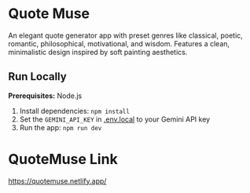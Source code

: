 

# Quote Muse

An elegant quote generator app with preset genres like classical, poetic, romantic, philosophical, motivational, and wisdom. Features a clean, minimalistic design inspired by soft painting aesthetics.

## Run Locally

**Prerequisites:** Node.js

1. Install dependencies: `npm install`
2. Set the `GEMINI_API_KEY` in [.env.local](.env.local) to your Gemini API key
3. Run the app: `npm run dev`

# QuoteMuse Link
https://quotemuse.netlify.app/
